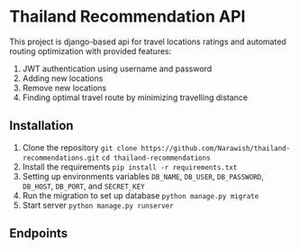 # Thailand Recommendation API

This project is django-based api for travel locations ratings and automated routing optimization with provided features:
1. JWT authentication using username and password
2. Adding new locations
3. Remove new locations
4. Finding optimal travel route by minimizing travelling distance

## Installation

1. Clone the repository
`git clone https://github.com/Narawish/thailand-recommendations.git`
`cd thailand-recommendations`
2. Install the requirements
`pip install -r requirements.txt`
3. Setting up environments variables
`DB_NAME`, `DB_USER`, `DB_PASSWORD`, `DB_HOST`, `DB_PORT`, and `SECRET_KEY`
4. Run the migration to set up database
`python manage.py migrate`
5. Start server
`python manage.py runserver`

## Endpoints
